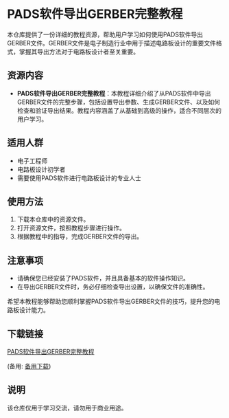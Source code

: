 # PADS软件导出GERBER完整教程

本仓库提供了一份详细的教程资源，帮助用户学习如何使用PADS软件导出GERBER文件。GERBER文件是电子制造行业中用于描述电路板设计的重要文件格式，掌握其导出方法对于电路板设计者至关重要。

## 资源内容

- **PADS软件导出GERBER完整教程**：本教程详细介绍了从PADS软件中导出GERBER文件的完整步骤，包括设置导出参数、生成GERBER文件、以及如何检查和验证导出结果。教程内容涵盖了从基础到高级的操作，适合不同层次的用户学习。

## 适用人群

- 电子工程师
- 电路板设计初学者
- 需要使用PADS软件进行电路板设计的专业人士

## 使用方法

1. 下载本仓库中的资源文件。
2. 打开资源文件，按照教程步骤进行操作。
3. 根据教程中的指导，完成GERBER文件的导出。

## 注意事项

- 请确保您已经安装了PADS软件，并且具备基本的软件操作知识。
- 在导出GERBER文件时，务必仔细检查导出设置，以确保文件的准确性。

希望本教程能够帮助您顺利掌握PADS软件导出GERBER文件的技巧，提升您的电路板设计能力。

## 下载链接
[PADS软件导出GERBER完整教程](https://pan.quark.cn/s/60a1337a9317) 

(备用: [备用下载](https://pan.baidu.com/s/1ObwD0YRExrhbduRdeblZXw?pwd=rs58))

## 说明

该仓库仅用于学习交流，请勿用于商业用途。
